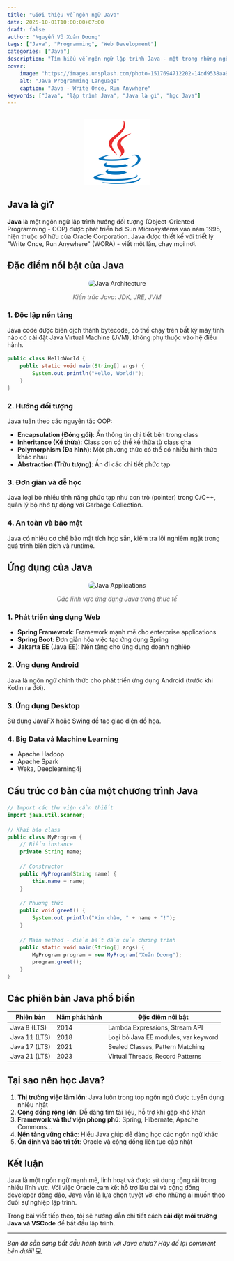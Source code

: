 ```yaml
---
title: "Giới thiệu về ngôn ngữ Java"
date: 2025-10-01T10:00:00+07:00
draft: false
author: "Nguyễn Võ Xuân Dương"
tags: ["Java", "Programming", "Web Development"]
categories: ["Java"]
description: "Tìm hiểu về ngôn ngữ lập trình Java - một trong những ngôn ngữ phổ biến nhất thế giới, lịch sử phát triển và ứng dụng thực tế."
cover:
    image: "https://images.unsplash.com/photo-1517694712202-14dd9538aa97?w=1200&h=600&fit=crop"
    alt: "Java Programming Language"
    caption: "Java - Write Once, Run Anywhere"
keywords: ["Java", "lập trình Java", "Java là gì", "học Java"]
---
```


<div style="text-align: center; margin: 30px 0;">
  <img src="https://raw.githubusercontent.com/devicons/devicon/master/icons/java/java-original.svg" alt="Java Logo" width="150" height="150">
</div>

## Java là gì?

**Java** là một ngôn ngữ lập trình hướng đối tượng (Object-Oriented Programming - OOP) được phát triển bởi Sun Microsystems vào năm 1995, hiện thuộc sở hữu của Oracle Corporation. Java được thiết kế với triết lý "Write Once, Run Anywhere" (WORA) - viết một lần, chạy mọi nơi.

## Đặc điểm nổi bật của Java

<div style="text-align: center; margin: 20px 0;">
  <img src="https://miro.medium.com/v2/resize:fit:1400/1*wMT4BmmSkviM7peBkOaG6A.png" alt="Java Architecture" style="max-width: 100%; border-radius: 10px;">
  <p style="font-style: italic; color: #666;">Kiến trúc Java: JDK, JRE, JVM</p>
</div>

### 1. Độc lập nền tảng
Java code được biên dịch thành bytecode, có thể chạy trên bất kỳ máy tính nào có cài đặt Java Virtual Machine (JVM), không phụ thuộc vào hệ điều hành.

```java
public class HelloWorld {
    public static void main(String[] args) {
        System.out.println("Hello, World!");
    }
}
```

### 2. Hướng đối tượng
Java tuân theo các nguyên tắc OOP:
- **Encapsulation (Đóng gói)**: Ẩn thông tin chi tiết bên trong class
- **Inheritance (Kế thừa)**: Class con có thể kế thừa từ class cha
- **Polymorphism (Đa hình)**: Một phương thức có thể có nhiều hình thức khác nhau
- **Abstraction (Trừu tượng)**: Ẩn đi các chi tiết phức tạp

### 3. Đơn giản và dễ học
Java loại bỏ nhiều tính năng phức tạp như con trỏ (pointer) trong C/C++, quản lý bộ nhớ tự động với Garbage Collection.

### 4. An toàn và bảo mật
Java có nhiều cơ chế bảo mật tích hợp sẵn, kiểm tra lỗi nghiêm ngặt trong quá trình biên dịch và runtime.

## Ứng dụng của Java

<div style="text-align: center; margin: 20px 0;">
  <img src="https://i0.wp.com/javachallengers.com/wp-content/uploads/2019/12/java_applications.png" alt="Java Applications" style="max-width: 100%; border-radius: 10px;">
  <p style="font-style: italic; color: #666;">Các lĩnh vực ứng dụng Java trong thực tế</p>
</div>

### 1. Phát triển ứng dụng Web
- **Spring Framework**: Framework mạnh mẽ cho enterprise applications
- **Spring Boot**: Đơn giản hóa việc tạo ứng dụng Spring
- **Jakarta EE** (Java EE): Nền tảng cho ứng dụng doanh nghiệp

### 2. Ứng dụng Android
Java là ngôn ngữ chính thức cho phát triển ứng dụng Android (trước khi Kotlin ra đời).

### 3. Ứng dụng Desktop
Sử dụng JavaFX hoặc Swing để tạo giao diện đồ họa.

### 4. Big Data và Machine Learning
- Apache Hadoop
- Apache Spark
- Weka, Deeplearning4j

## Cấu trúc cơ bản của một chương trình Java

```java
// Import các thư viện cần thiết
import java.util.Scanner;

// Khai báo class
public class MyProgram {
    // Biến instance
    private String name;
    
    // Constructor
    public MyProgram(String name) {
        this.name = name;
    }
    
    // Phương thức
    public void greet() {
        System.out.println("Xin chào, " + name + "!");
    }
    
    // Main method - điểm bắt đầu của chương trình
    public static void main(String[] args) {
        MyProgram program = new MyProgram("Xuân Dương");
        program.greet();
    }
}
```

## Các phiên bản Java phổ biến

| Phiên bản | Năm phát hành | Đặc điểm nổi bật |
|-----------|---------------|-------------------|
| Java 8 (LTS) | 2014 | Lambda Expressions, Stream API |
| Java 11 (LTS) | 2018 | Loại bỏ Java EE modules, var keyword |
| Java 17 (LTS) | 2021 | Sealed Classes, Pattern Matching |
| Java 21 (LTS) | 2023 | Virtual Threads, Record Patterns |

## Tại sao nên học Java?

1. **Thị trường việc làm lớn**: Java luôn trong top ngôn ngữ được tuyển dụng nhiều nhất
2. **Cộng đồng rộng lớn**: Dễ dàng tìm tài liệu, hỗ trợ khi gặp khó khăn
3. **Framework và thư viện phong phú**: Spring, Hibernate, Apache Commons...
4. **Nền tảng vững chắc**: Hiểu Java giúp dễ dàng học các ngôn ngữ khác
5. **Ổn định và bảo trì tốt**: Oracle và cộng đồng liên tục cập nhật

## Kết luận

Java là một ngôn ngữ mạnh mẽ, linh hoạt và được sử dụng rộng rãi trong nhiều lĩnh vực. Với việc Oracle cam kết hỗ trợ lâu dài và cộng đồng developer đông đảo, Java vẫn là lựa chọn tuyệt vời cho những ai muốn theo đuổi sự nghiệp lập trình.

Trong bài viết tiếp theo, tôi sẽ hướng dẫn chi tiết cách **cài đặt môi trường Java và VSCode** để bắt đầu lập trình.

---

*Bạn đã sẵn sàng bắt đầu hành trình với Java chưa? Hãy để lại comment bên dưới!* 💻
